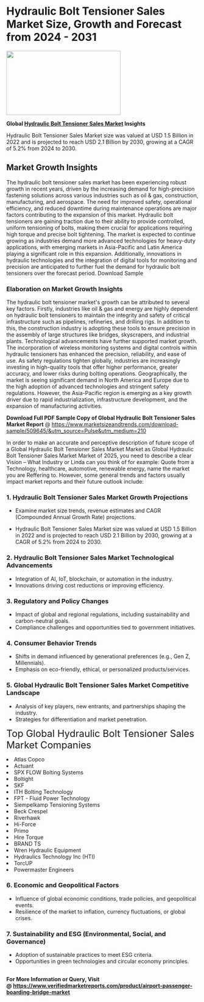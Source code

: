 <H1>Hydraulic Bolt Tensioner Sales Market Size, Growth and Forecast from 2024 - 2031</H1><img class="aligncenter size-medium wp-image-584254" src="https://thirdeyenews.in/wp-content/uploads/2024/09/Global-Market-Research-300x168.jpeg" alt="" width="300" height="168" /><p><strong>Global&nbsp;<a href="https://www.marketsizeandtrends.com/download-sample/509645/&amp;utm_source=Pulse&amp;utm_medium=210">Hydraulic Bolt Tensioner Sales Market</a> Insights</strong></p><p>Hydraulic Bolt Tensioner Sales Market size was valued at USD 1.5 Billion in 2022 and is projected to reach USD 2.1 Billion by 2030, growing at a CAGR of 5.2% from 2024 to 2030.</p><p><h2>Market Growth Insights</h2> The hydraulic bolt tensioner sales market has been experiencing robust growth in recent years, driven by the increasing demand for high-precision fastening solutions across various industries such as oil & gas, construction, manufacturing, and aerospace. The need for improved safety, operational efficiency, and reduced downtime during maintenance operations are major factors contributing to the expansion of this market. Hydraulic bolt tensioners are gaining traction due to their ability to provide controlled, uniform tensioning of bolts, making them crucial for applications requiring high torque and precise bolt tightening. The market is expected to continue growing as industries demand more advanced technologies for heavy-duty applications, with emerging markets in Asia-Pacific and Latin America playing a significant role in this expansion. Additionally, innovations in hydraulic technologies and the integration of digital tools for monitoring and precision are anticipated to further fuel the demand for hydraulic bolt tensioners over the forecast period. Download Sample <h3>Elaboration on Market Growth Insights</h3> The hydraulic bolt tensioner market's growth can be attributed to several key factors. Firstly, industries like oil & gas and energy are highly dependent on hydraulic bolt tensioners to maintain the integrity and safety of critical infrastructure such as pipelines, refineries, and drilling rigs. In addition to this, the construction industry is adopting these tools to ensure precision in the assembly of large structures like bridges, skyscrapers, and industrial plants. Technological advancements have further supported market growth. The incorporation of wireless monitoring systems and digital controls within hydraulic tensioners has enhanced the precision, reliability, and ease of use. As safety regulations tighten globally, industries are increasingly investing in high-quality tools that offer higher performance, greater accuracy, and lower risks during bolting operations. Geographically, the market is seeing significant demand in North America and Europe due to the high adoption of advanced technologies and stringent safety regulations. However, the Asia-Pacific region is emerging as a key growth driver due to rapid industrialization, infrastructure development, and the expansion of manufacturing activities. </p><p><span class=""><strong>Download Full PDF Sample Copy of Global Hydraulic Bolt Tensioner Sales Market Report</strong> @ <a href="https://www.marketsizeandtrends.com/download-sample/509645/&amp;utm_source=Pulse&amp;utm_medium=210" target="_blank">https://www.marketsizeandtrends.com/download-sample/509645/&amp;utm_source=Pulse&amp;utm_medium=210</a></span></p><p>In order to make an accurate and perceptive description of future scope of a Global&nbsp;Hydraulic Bolt Tensioner Sales Market Market as Global&nbsp;Hydraulic Bolt Tensioner Sales Market Market of 2025, you need to describe a clear Vision &ndash; What Industry or Linda can you think of for example: Quote from a Technology, healthcare, automotive, renewable energy, name the market you are Reffering to. However, some general trends and factors usually impact market reports and their future outlook include:</p><h3>1.&nbsp;<strong>Hydraulic Bolt Tensioner Sales Market Growth Projections</strong></h3><ul><li>Examine market size trends, revenue estimates and CAGR (Compounded Annual Growth Rate) projections.</li><li><p>Hydraulic Bolt Tensioner Sales Market size was valued at USD 1.5 Billion in 2022 and is projected to reach USD 2.1 Billion by 2030, growing at a CAGR of 5.2% from 2024 to 2030.</p></li></ul><h3>2.&nbsp;<strong>Hydraulic Bolt Tensioner Sales Market Technological Advancements</strong></h3><ul><li>Integration of AI, IoT, blockchain, or automation in the industry.</li><li>Innovations driving cost reductions or improving efficiency.</li></ul><h3>3.&nbsp;<strong>Regulatory and Policy Changes</strong></h3><ul><li>Impact of global and regional regulations, including sustainability and carbon-neutral goals.</li><li>Compliance challenges and opportunities tied to government initiatives.</li></ul><h3>4.&nbsp;<strong>Consumer Behavior Trends</strong></h3><ul><li>Shifts in demand influenced by generational preferences (e.g., Gen Z, Millennials).</li><li>Emphasis on eco-friendly, ethical, or personalized products/services.</li></ul><h3>5.&nbsp;<strong>Global Hydraulic Bolt Tensioner Sales Market Competitive Landscape</strong></h3><ul><li>Analysis of key players, new entrants, and partnerships shaping the industry.</li><li>Strategies for differentiation and market penetration.</li></ul><p data-pm-slice="1 1 []"><span style="color: inherit; font-family: inherit; font-size: 25px;">Top Global Hydraulic Bolt Tensioner Sales Market Companies</span></p><div class="" data-test-id=""><p><li>Atlas Copco</li><li> Actuant</li><li> SPX FLOW Bolting Systems</li><li> Boltight</li><li> SKF</li><li> ITH Bolting Technology</li><li> FPT - Fluid Power Technology</li><li> Siempelkamp Tensioning Systems</li><li> Beck Crespel</li><li> Riverhawk</li><li> Hi-Force</li><li> Primo</li><li> Hire Torque</li><li> BRAND TS</li><li> Wren Hydraulic Equipment</li><li> Hydraulics Technology Inc (HTI)</li><li> TorcUP</li><li> Powermaster Engineers</li></p></div><h3>6.&nbsp;<strong>Economic and Geopolitical Factors</strong></h3><ul><li>Influence of global economic conditions, trade policies, and geopolitical events.</li><li>Resilience of the market to inflation, currency fluctuations, or global crises.</li></ul><h3>7.&nbsp;<strong>Sustainability and ESG (Environmental, Social, and Governance)</strong></h3><ul><li>Adoption of sustainable practices to meet ESG criteria.</li><li>Opportunities in green technologies and circular economy principles.</li></ul><h2><strong style="font-size: 14px;">For More Information or Query, Visit @&nbsp;</strong><a style="background-color: #ffffff; font-size: 14px;" href="https://www.marketsizeandtrends.com/report/hydraulic-bolt-tensioner-sales-market/" target="_blank">https://www.verifiedmarketreports.com/product/airport-passenger-boarding-bridge-market</a></h2>
